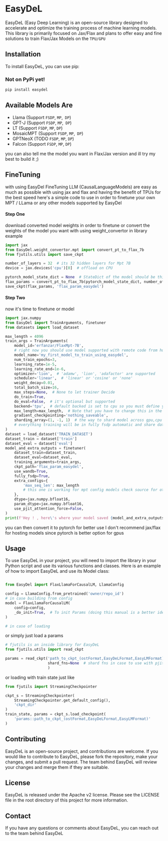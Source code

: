 # EasyDeL

EasyDeL (Easy Deep Learning) is an open-source library designed to accelerate and optimize the training process of
machine learning models. This library is primarily focused on Jax/Flax and plans to offer easy and fine solutions to
train Flax/Jax Models on the `TPU/GPU`

## Installation

To install EasyDeL, you can use pip:
### Not on PyPi yet!
```bash
pip install easydel
```

## Available Models Are

- Llama     (Support `FSDP`, `MP`,` DP`)
- GPT-J     (Support `FSDP`, `MP`,` DP`)
- LT        (Support `FSDP`, `MP`, `DP`)
- MosaicMPT (Support `FSDP`, `MP`,` DP`)
- GPTNeoX   (TODO `FSDP`, `MP`, `DP`)
- Falcon    (Support `FSDP`, `MP`, `DP`)

you can also tell me the model you want in Flax/Jax version and ill try my best to build it ;)

## FineTuning

with using EasyDel FineTuning LLM (CausalLanguageModels) are easy as much as possible with using jax and flax
and having the benefit of TPUs for the best speed here's a simple code to use in order to finetune your own MPT / LLama 
or any other models supported by EasyDel

#### Step One

download converted model weights in order to finetune or convert the weights of the model you want with using 
weight_convertor in library example

```python
import jax
from EasyDel.weight_convertor.mpt import convert_pt_to_flax_7b
from fjutils.utils import save_ckpt

number_of_layers = 32  # its 32 hidden layers for Mpt 7B
device = jax.devices('cpu')[0]  # offload on CPU

pytorch_model_state_dict = None  # StateDict of the model should be this one
flax_params = convert_pt_to_flax_7b(pytorch_model_state_dict, number_of_layers, device)
save_ckpt(flax_params, 'flax_param_easydel')
```

#### Step Two

now it's time to finetune or model

```python
import jax.numpy
from EasyDel import TrainArguments, finetuner
from datasets import load_dataset

max_length = 4096
train_args = TrainArguments(
    model_id='erfanzar/FlaxMpt-7B',
    # right now you should use model supported with remote code from huggingface all model are supported and uploaded
    model_name='my_first_model_to_train_using_easydel',
    num_train_epochs=3,
    learning_rate=1e-5,
    learning_rate_end=1e-6,
    optimizer='lion',  # 'adamw', 'lion', 'adafactor' are supported
    scheduler='linear',  # 'linear' or 'cosine' or 'none'
    weight_decay=0.01,
    total_batch_size=16,
    max_steps=None,  # None to let trainer Decide
    do_train=True,
    do_eval=False,  # it's optional but supported 
    backend='tpu',  # default backed is set to cpu so you must define you want to use tpu cpu or gpu
    max_length=max_length,  # Note that you have to change this in the model config too
    gradient_checkpointing='nothing_saveable',
    sharding_array=(1, -1, 1)  # the way to shard model across gpu,cpu or TPUs with using sharding array (1, -1, 1)
    # everything training will be in fully fsdp automatic and share data between devices
)
dataset = load_dataset('TRAIN_DATASET')
dataset_train = dataset['train']
dataset_eval = dataset['eval']
model_and_extra_outputs = finetuner(
    dataset_train=dataset_train,
    dataset_eval=dataset_eval,
    training_arguments=train_args,
    ckpt_path='flax_param_easydel',
    use_wandb=True,
    fully_fsdp=True,
    extra_configs={
        'max_seq_len': max_length
        # this one is working for mpt config models check source for other models or see config.json file
    },
    dtype=jax.numpy.bfloat16,
    param_dtype=jax.numpy.bfloat16,
    use_pjit_attention_force=False,
)
print(f'Hey ! , here\'s where your model saved {model_and_extra_outputs.last_save_file_name}')

```

you can then convert it to pytorch for better use I don't recommend jax/flax for hosting models since 
pytorch is better option for gpus

## Usage

To use EasyDeL in your project, you will need to import the library in your Python script and use its various functions
and classes. Here is an example of how to import EasyDeL and use its Model class:

```python

from EasyDel import FlaxLlamaForCausalLM, LlamaConfig

config = LlamaConfig.from_pretrained('owner/repo_id')
# in case building from config
model = FlaxLlamaForCausalLM(
    config=config,
    _do_init=True,  # To init Params (doing this manual is a better idea)
)

# in case of loading
```

or simply just load a params

```python
# fjutils is an inside library for EasyDeL
from fjutils.utils import read_ckpt

params = read_ckpt('path_to_ckpt_(ostFormat,EasyDeLFormat,EasyLMFormat)',
                   shard_fns=None  # shard fns in case to use with pjit to shard model
                   )

```

or loading with train state just like

```python
from fjutils import StreamingCheckpointer

ckpt_s = StreamingCheckpointer(
    StreamingCheckpointer.get_default_config(),
    'ckpt_dir'
)
train_state, params = ckpt_s.load_checkpoint(
    'params::path_to_ckpt_(ostFormat,EasyDeLFormat,EasyLMFormat)'
)
```

## Contributing

EasyDeL is an open-source project, and contributions are welcome. If you would like to contribute to EasyDeL, please
fork the repository, make your changes, and submit a pull request. The team behind EasyDeL will review your changes and
merge them if they are suitable.

## License

EasyDeL is released under the Apache v2 license. Please see the LICENSE file in the root directory of this project for
more information.

## Contact

If you have any questions or comments about EasyDeL, you can reach out to the team behind EasyDeL
